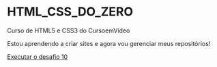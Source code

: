 # HTML_CSS_DO_ZERO
 Curso de HTML5 e CSS3 do CursoemVídeo

 Estou aprendendo a criar sites e agora vou gerenciar meus repositórios!

<a href="https://ismalevjr.github.io/HTML_CSS_DO_ZERO/Desafios/d010/android.html" type="_blank"> Executar o desafio 10 </a>